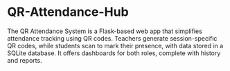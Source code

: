 # QR-Attendance-Hub
The QR Attendance System is a Flask-based web app that simplifies attendance tracking using QR codes. Teachers generate session-specific QR codes, while students scan to mark their presence, with data stored in a SQLite database. It offers dashboards for both roles, complete with history and reports.

